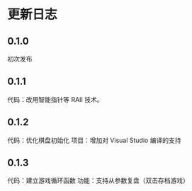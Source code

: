 # 更新日志

## 0.1.0

初次发布

## 0.1.1

代码：改用智能指针等 RAII 技术。

## 0.1.2

代码：优化棋盘初始化
项目：增加对 Visual Studio 编译的支持

## 0.1.3

代码：建立游戏循环函数
功能：支持从参数复盘（双击存档游戏）